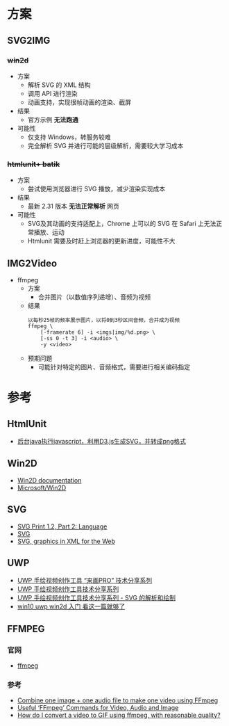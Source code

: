 
# 方案
## SVG2IMG
### ~~win2d~~
- 方案
    - 解析 SVG 的 XML 结构
    - 调用 API 进行渲染
    - 动画支持，实现很帧动画的渲染、截屏
- 结果
    - 官方示例 **无法跑通**
- 可能性
    - 仅支持 Windows，转服务较难
    - 完全解析 SVG 并进行可能的层级解析，需要较大学习成本

### ~~htmlunit+ batik~~
- 方案
    - 尝试使用浏览器进行 SVG 播放，减少渲染实现成本
- 结果
    - 最新 2.31 版本 **无法正常解析** 网页
- 可能性
    - SVG及其动画的支持适配上，Chrome 上可以的 SVG 在 Safari 上无法正常播放、运动
    - Htmlunit 需要及时赶上浏览器的更新进度，可能性不大


## IMG2Video
- ffmpeg
    - 方案
        - 合并图片（以数值序列递增）、音频为视频
    - 结果
        ```
        以每秒25帧的频率展示图片，以将0到3秒区间音频，合并成为视频
        ffmpeg \
            [-framerate 6] -i <imgs|img/%d.png> \ 
            [-ss 0 -t 3] -i <audio> \
            -y <video>
        ```
    - 预期问题
        - 可能针对特定的图片、音频格式，需要进行相关编码指定


# 参考
## HtmlUnit
- [后台java执行javascript，利用D3.js生成SVG，并转成png格式](https://www.jianshu.com/p/3bd154ff23f6)

## Win2D
- [Win2D documentation](http://microsoft.github.io/Win2D/html/Introduction.htm)
- [Microsoft/Win2D](https://github.com/Microsoft/Win2D)

## SVG
- [SVG Print 1.2, Part 2: Language](https://www.w3.org/TR/SVGPrint12/)
- [SVG](https://developer.mozilla.org/zh-CN/docs/Web/SVG)
- [SVG, graphics in XML for the Web](https://www.xul.fr/en-xml-svg.php)

## UWP
- [UWP 手绘视频创作工具 “来画PRO” 技术分享系列](https://www.debugrun.com/a/8OJoh6Y.html)
- [UWP 手绘视频创作工具技术分享系列](https://cloud.tencent.com/developer/article/1112164)
- [UWP 手绘视频创作工具技术分享系列 - SVG 的解析和绘制](http://www.cnblogs.com/shaomeng/p/7476480.html)
- [win10 uwp win2d 入门 看这一篇就够了](https://lindexi.gitee.io/lindexi/post/win10-uwp-win2d-%E5%85%A5%E9%97%A8-%E7%9C%8B%E8%BF%99%E4%B8%80%E7%AF%87%E5%B0%B1%E5%A4%9F%E4%BA%86.html)


## FFMPEG
### 官网
- [ffmpeg](https://www.ffmpeg.org/ffmpeg.html)

### 参考
- [Combine one image + one audio file to make one video using FFmpeg](https://superuser.com/questions/1041816/combine-one-image-one-audio-file-to-make-one-video-using-ffmpeg)
- [Useful ‘FFmpeg’ Commands for Video, Audio and Image ](https://www.tecmint.com/ffmpeg-commands-for-video-audio-and-image-conversion-in-linux/)
- [How do I convert a video to GIF using ffmpeg, with reasonable quality?](https://superuser.com/questions/556029/how-do-i-convert-a-video-to-gif-using-ffmpeg-with-reasonable-quality)
